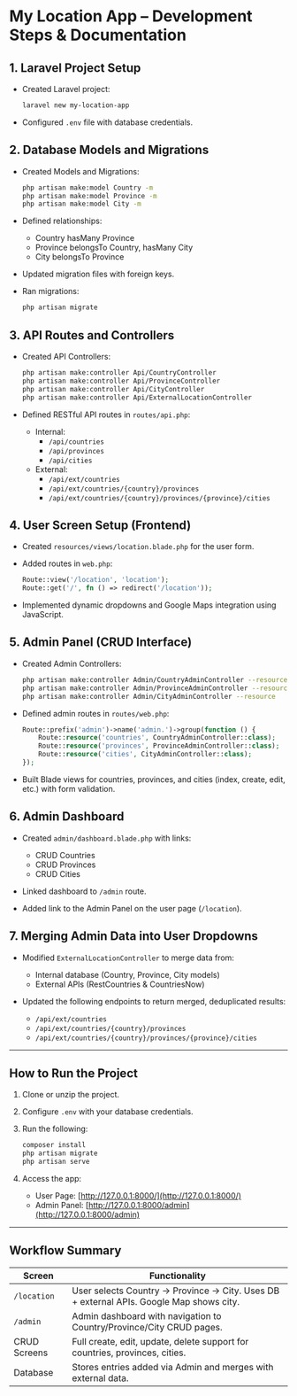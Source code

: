 
# My Location App – Development Steps & Documentation

## 1. Laravel Project Setup

- Created Laravel project:

  ```bash
  laravel new my-location-app
  ```

- Configured `.env` file with database credentials.

## 2. Database Models and Migrations

- Created Models and Migrations:

  ```bash
  php artisan make:model Country -m
  php artisan make:model Province -m
  php artisan make:model City -m
  ```

- Defined relationships:
  - Country hasMany Province
  - Province belongsTo Country, hasMany City
  - City belongsTo Province

- Updated migration files with foreign keys.
- Ran migrations:

  ```bash
  php artisan migrate
  ```

## 3. API Routes and Controllers

- Created API Controllers:

  ```bash
  php artisan make:controller Api/CountryController
  php artisan make:controller Api/ProvinceController
  php artisan make:controller Api/CityController
  php artisan make:controller Api/ExternalLocationController
  ```

- Defined RESTful API routes in `routes/api.php`:

  - Internal:
    - `/api/countries`
    - `/api/provinces`
    - `/api/cities`
  - External:
    - `/api/ext/countries`
    - `/api/ext/countries/{country}/provinces`
    - `/api/ext/countries/{country}/provinces/{province}/cities`

## 4. User Screen Setup (Frontend)

- Created `resources/views/location.blade.php` for the user form.
- Added routes in `web.php`:

  ```php
  Route::view('/location', 'location');
  Route::get('/', fn () => redirect('/location'));
  ```

- Implemented dynamic dropdowns and Google Maps integration using JavaScript.

## 5. Admin Panel (CRUD Interface)

- Created Admin Controllers:

  ```bash
  php artisan make:controller Admin/CountryAdminController --resource
  php artisan make:controller Admin/ProvinceAdminController --resource
  php artisan make:controller Admin/CityAdminController --resource
  ```

- Defined admin routes in `routes/web.php`:

  ```php
  Route::prefix('admin')->name('admin.')->group(function () {
      Route::resource('countries', CountryAdminController::class);
      Route::resource('provinces', ProvinceAdminController::class);
      Route::resource('cities', CityAdminController::class);
  });
  ```

- Built Blade views for countries, provinces, and cities (index, create, edit, etc.) with form validation.

## 6. Admin Dashboard

- Created `admin/dashboard.blade.php` with links:

  - CRUD Countries
  - CRUD Provinces
  - CRUD Cities

- Linked dashboard to `/admin` route.
- Added link to the Admin Panel on the user page (`/location`).

## 7. Merging Admin Data into User Dropdowns

- Modified `ExternalLocationController` to merge data from:
  - Internal database (Country, Province, City models)
  - External APIs (RestCountries & CountriesNow)

- Updated the following endpoints to return merged, deduplicated results:

  - `/api/ext/countries`
  - `/api/ext/countries/{country}/provinces`
  - `/api/ext/countries/{country}/provinces/{province}/cities`

---

## How to Run the Project

1. Clone or unzip the project.
2. Configure `.env` with your database credentials.
3. Run the following:

   ```bash
   composer install
   php artisan migrate
   php artisan serve
   ```

4. Access the app:

   - User Page: [http://127.0.0.1:8000/](http://127.0.0.1:8000/)
   - Admin Panel: [http://127.0.0.1:8000/admin](http://127.0.0.1:8000/admin)

---

## Workflow Summary

| Screen        | Functionality                                                                 |
|---------------|------------------------------------------------------------------------------|
| `/location`   | User selects Country → Province → City. Uses DB + external APIs. Google Map shows city. |
| `/admin`      | Admin dashboard with navigation to Country/Province/City CRUD pages.         |
| CRUD Screens  | Full create, edit, update, delete support for countries, provinces, cities.  |
| Database      | Stores entries added via Admin and merges with external data.                |
